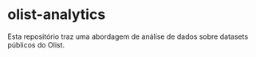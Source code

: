 # olist-analytics
Esta repositório traz uma abordagem de análise de dados sobre datasets públicos do Olist.
